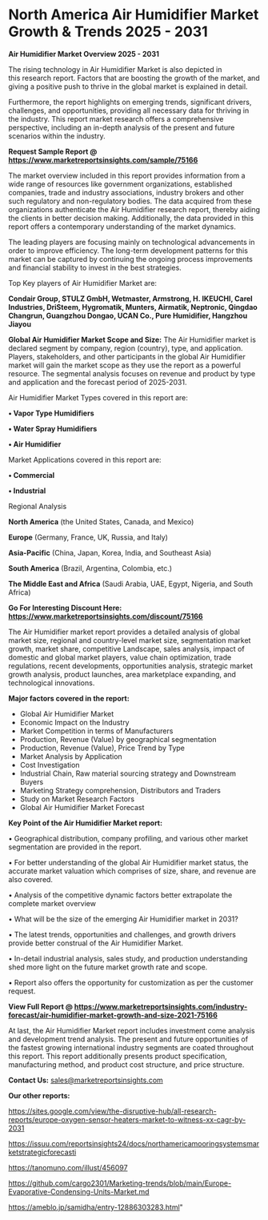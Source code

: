 # North America Air Humidifier Market Growth & Trends 2025 - 2031

<Strong> Air Humidifier Market Overview 2025 - 2031</strong>

The rising technology in Air Humidifier Market is also depicted in this research report. Factors that are boosting the growth of the market, and giving a positive push to thrive in the global market is explained in detail.

Furthermore, the report highlights on emerging trends, significant drivers, challenges, and opportunities, providing all necessary data for thriving in the industry. This report market research offers a comprehensive perspective, including an in-depth analysis of the present and future scenarios within the industry.

<strong>Request Sample Report @ <a href=https://www.marketreportsinsights.com/sample/75166>https://www.marketreportsinsights.com/sample/75166</a></strong>

The market overview included in this report provides information from a wide range of resources like government organizations, established companies, trade and industry associations, industry brokers and other such regulatory and non-regulatory bodies. The data acquired from these organizations authenticate the Air Humidifier research report, thereby aiding the clients in better decision making. Additionally, the data provided in this report offers a contemporary understanding of the market dynamics.

The leading players are focusing mainly on technological advancements in order to improve efficiency. The long-term development patterns for this market can be captured by continuing the ongoing process improvements and financial stability to invest in the best strategies.

Top Key players of Air Humidifier Market are:

<strong>Condair Group, STULZ GmbH, Wetmaster, Armstrong, H. IKEUCHI, Carel Industries, DriSteem, Hygromatik, Munters, Airmatik, Neptronic, Qingdao Changrun, Guangzhou Dongao, UCAN Co., Pure Humidifier, Hangzhou Jiayou</strong>

<strong><b>Global Air Humidifier Market Scope and Size:</b></strong>
The Air Humidifier market is declared segment by company, region (country), type, and application. Players, stakeholders, and other participants in the global Air Humidifier market will gain the market scope as they use the report as a powerful resource. The segmental analysis focuses on revenue and product by type and application and the forecast period of 2025-2031.

Air Humidifier Market Types covered in this report are:

<strong>• Vapor Type Humidifiers

• Water Spray Humidifiers

• Air Humidifier</strong>

Market Applications covered in this report are:

<strong>• Commercial

• Industrial</strong> 

Regional Analysis

<strong>North America</strong> (the United States, Canada, and Mexico)

<strong>Europe</strong> (Germany, France, UK, Russia, and Italy)

<strong>Asia-Pacific</strong> (China, Japan, Korea, India, and Southeast Asia)

<strong>South America</strong> (Brazil, Argentina, Colombia, etc.)

<strong>The Middle East and Africa</strong> (Saudi Arabia, UAE, Egypt, Nigeria, and South Africa)

<strong>Go For Interesting Discount Here: <a href=https://www.marketreportsinsights.com/discount/75166>https://www.marketreportsinsights.com/discount/75166</a></strong>

The Air Humidifier market report provides a detailed analysis of global market size, regional and country-level market size, segmentation market growth, market share, competitive Landscape, sales analysis, impact of domestic and global market players, value chain optimization, trade regulations, recent developments, opportunities analysis, strategic market growth analysis, product launches, area marketplace expanding, and technological innovations.

<strong><b>Major factors covered in the report:</b></strong>
<ul>
  <li>Global Air Humidifier Market </li>
  <li>Economic Impact on the Industry</li>
  <li>Market Competition in terms of Manufacturers</li>
  <li>Production, Revenue (Value) by geographical segmentation</li>
  <li>Production, Revenue (Value), Price Trend by Type</li>
  <li>Market Analysis by Application</li>
  <li>Cost Investigation</li>
  <li>Industrial Chain, Raw material sourcing strategy and Downstream Buyers</li>
  <li>Marketing Strategy comprehension, Distributors and Traders</li>
  <li>Study on Market Research Factors</li>
  <li>Global Air Humidifier Market Forecast</li>
</ul>

<strong><b>Key Point of the Air Humidifier Market report:</b></strong>

• Geographical distribution, company profiling, and various other market segmentation are provided in the report.

• For better understanding of the global Air Humidifier market status, the accurate market valuation which comprises of size, share, and revenue are also covered.

• Analysis of the competitive dynamic factors better extrapolate the complete market overview

• What will be the size of the emerging Air Humidifier market in 2031?

• The latest trends, opportunities and challenges, and growth drivers provide better construal of the Air Humidifier Market.

• In-detail industrial analysis, sales study, and production understanding shed more light on the future market growth rate and scope.

• Report also offers the opportunity for customization as per the customer request.

<strong><b>View Full Report @ <a href=https://www.marketreportsinsights.com/industry-forecast/air-humidifier-market-growth-and-size-2021-75166>https://www.marketreportsinsights.com/industry-forecast/air-humidifier-market-growth-and-size-2021-75166</a></b></strong>


At last, the Air Humidifier Market report includes investment come analysis and development trend analysis. The present and future opportunities of the fastest growing international industry segments are coated throughout this report. This report additionally presents product specification, manufacturing method, and product cost structure, and price structure.

<strong>Contact Us:</strong>
sales@marketreportsinsights.com

<strong>Our other reports:</strong>

<a href=https://sites.google.com/view/the-disruptive-hub/all-research-reports/europe-oxygen-sensor-heaters-market-to-witness-xx-cagr-by-2031>https://sites.google.com/view/the-disruptive-hub/all-research-reports/europe-oxygen-sensor-heaters-market-to-witness-xx-cagr-by-2031</a>

<a href=https://issuu.com/reportsinsights24/docs/northamericamooringsystemsmarketstrategicforecasti>https://issuu.com/reportsinsights24/docs/northamericamooringsystemsmarketstrategicforecasti</a>

<a href=https://tanomuno.com/illust/456097>https://tanomuno.com/illust/456097</a>

<a href=https://github.com/cargo2301/Marketing-trends/blob/main/Europe-Evaporative-Condensing-Units-Market.md>https://github.com/cargo2301/Marketing-trends/blob/main/Europe-Evaporative-Condensing-Units-Market.md</a>

<a href=https://ameblo.jp/samidha/entry-12886303283.html>https://ameblo.jp/samidha/entry-12886303283.html</a>"
